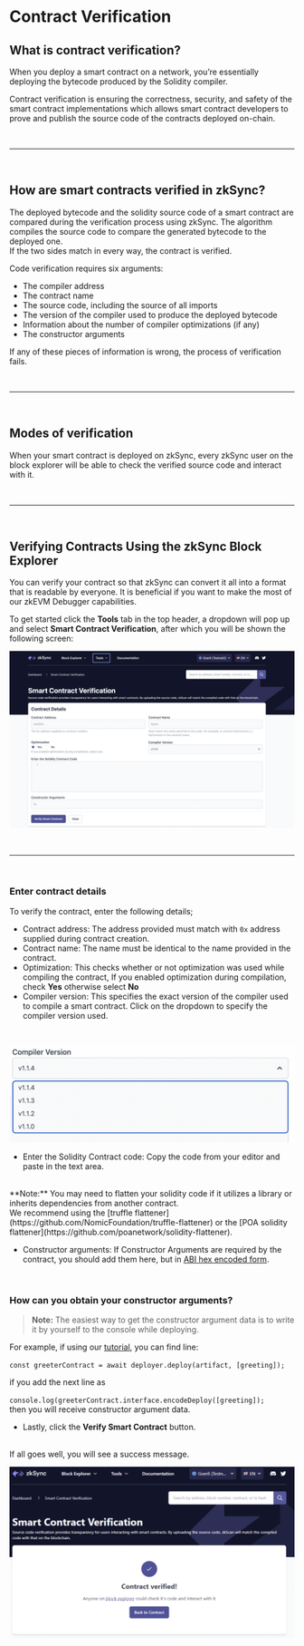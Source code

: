 # Contract Verification

## What is contract verification?

When you deploy a smart contract on a network, you’re essentially deploying the bytecode produced by the Solidity compiler.

Contract verification is ensuring the correctness, security, and safety of the smart contract implementations which allows smart contract developers to prove and publish the source code of the contracts deployed on-chain.

<br>

<hr>

<br>

## How are smart contracts verified in zkSync?

The deployed bytecode and the solidity source code of a smart contract are compared during the verification process using zkSync. The algorithm compiles the source code to compare the generated bytecode to the deployed one.
<br>
If the two sides match in every way, the contract is verified.

Code verification requires six arguments: 

- The compiler address
- The contract name
- The source code, including the source of all imports
- The version of the compiler used to produce the deployed bytecode
- Information about the number of compiler optimizations (if any)
- The constructor arguments
 
 If any of these pieces of information is wrong, the process of verification fails.

<br>

<hr>

<br>

## Modes of verification

When your smart contract is deployed on zkSync, every zkSync user on the block explorer will be able to check the verified source code and interact with it.

<br>

<hr>

<br>


## Verifying Contracts Using the zkSync Block Explorer

You can verify your contract so that zkSync can convert it all into a format that is readable by everyone. It is beneficial if you want to make the most of our zkEVM Debugger capabilities.

To get started click the **Tools** tab in the top header, a dropdown will pop up and select **Smart Contract Verification**,  after which you will be shown the following screen:

![Smart Contract Verification page!](../../assets/images/verify-contract.png "verify contact")

<br>

<hr>

<br>

### Enter contract details

To verify the contract, enter the following details;

- Contract address: The address provided must match with `0x` address supplied during contract creation.
- Contract name: The name must be identical to the name provided in the contract.
- Optimization: This checks whether or not optimization was used while compiling the contract, If you enabled optimization during compilation, check **Yes** otherwise select **No**
- Compiler version: This specifies the exact version of the compiler used to compile a smart contract. Click on the dropdown to specify the compiler version used.
  
<br>

![Compiler version!](../../assets/images/compiler-version.png "compiler version")

- Enter the Solidity Contract code: Copy the code from your editor and paste in the text area.
<br>
**Note:** You may need to flatten your solidity code if it utilizes a library or inherits dependencies from another contract. 
<br> 
We recommend using the [truffle flattener](https://github.com/NomicFoundation/truffle-flattener) or the [POA solidity flattener](https://github.com/poanetwork/solidity-flattener).

- Constructor arguments: If Constructor Arguments are required by the contract, you should add them here, but in [ABI hex encoded form](https://solidity.readthedocs.io/en/develop/abi-spec.html).
  
<br>

### How can you obtain your constructor arguments?

> **Note:** The easiest way to get the constructor argument data is to write it by yourself to the console while deploying.

For example, if using our [tutorial](./hello-world.md), you can find line:

`const greeterContract = await deployer.deploy(artifact, [greeting]);` <br>

if you add the next line as <br>

`console.log(greeterContract.interface.encodeDeploy([greeting]);` <br>
then you will receive constructor argument data.
<br>

- Lastly, click the **Verify Smart Contract** button.
  
<br>
If all goes well, you will see a success message.

<br>

![Smart Contract Verified!](../../assets/images/contract-verified.png "Contract Verified")



